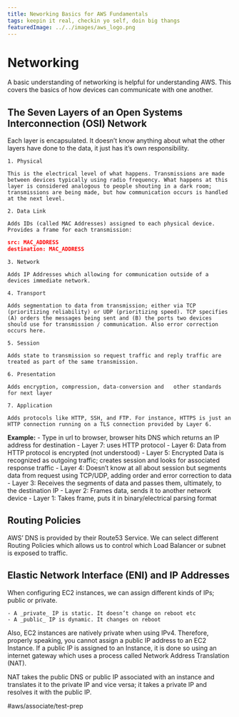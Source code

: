 ```yaml
---
title: Neworking Basics for AWS Fundamentals
tags: keepin it real, checkin yo self, doin big thangs
featuredImage: ../../images/aws_logo.png
---
```


# Networking
A basic understanding of networking is helpful for understanding AWS. This covers the basics of how devices can communicate with one another.

## The Seven Layers of an Open Systems Interconnection (OSI) Network
Each layer is encapsulated. It doesn’t know anything about what the other layers have done to the data, it just has it’s own responsibility.

	1. Physical

	This is the electrical level of what happens. Transmissions are made between devices typically using radio frequency. What happens at this layer is considered analogous to people shouting in a dark room; transmissions are being made, but how communication occurs is handled at the next level.

	2. Data Link

	Adds IDs (called MAC Addresses) assigned to each physical device. Provides a frame for each transmission:
```json
src: MAC_ADDRESS
destination: MAC_ADDRESS
```

	3. Network
	
	Adds IP Addresses which allowing for communication outside of a devices immediate network.

	4. Transport

	Adds segmentation to data from transmission; either via TCP (prioritizing reliability) or UDP (prioritizing speed). TCP specifies (A) orders the messages being sent and (B) the ports two devices should use for transmission / communication. Also error correction occurs here.
	
	5. Session
	
	Adds state to transmission so request traffic and reply traffic are treated as part of the same transmission.

	6. Presentation
	
	Adds encryption, compression, data-conversion and 	other standards for next layer

	7. Application

	Adds protocols like HTTP, SSH, and FTP. For instance, HTTPS is just an HTTP connection running on a TLS connection provided by Layer 6.


**Example:**
	- Type in url to browser, browser hits DNS which returns an IP address for destination 
		- Layer 7: uses HTTP protocol
		- Layer 6: Data from HTTP protocol is encrypted (not understood)
		- Layer 5: Encrypted Data is recognized as outgoing traffic; creates session and looks for associated response traffic 
		- Layer 4: Doesn’t know at all about session but segments data from request using TCP/UDP, adding order and error correction to data
		- Layer 3: Receives the segments of data and passes them, ultimately, to the destination IP
		- Layer 2: Frames data, sends it to another network device
		- Layer 1: Takes frame, puts it in binary/electrical parsing format

## Routing Policies
AWS’ DNS is provided by their Route53 Service. We can select different Routing Policies which allows us to control which Load Balancer
or subnet is exposed to traffic.

## Elastic Network Interface (ENI) and IP Addresses 
When configuring EC2 instances, we can assign different kinds of IPs; public or private.

	- A _private_ IP is static. It doesn’t change on reboot etc
	- A _public_ IP is dynamic. It changes on reboot

Also, EC2 instances are natively private when using IPv4. Therefore, properly speaking, you cannot assign a public IP address to an EC2 Instance. If a public IP is assigned to an Instance, it is done so using an internet gateway which uses a process called Network Address Translation (NAT). 

NAT takes the public DNS or public IP associated with an instance and translates it to the private IP and vice versa; it takes a private IP and resolves it with the public IP.


#aws/associate/test-prep